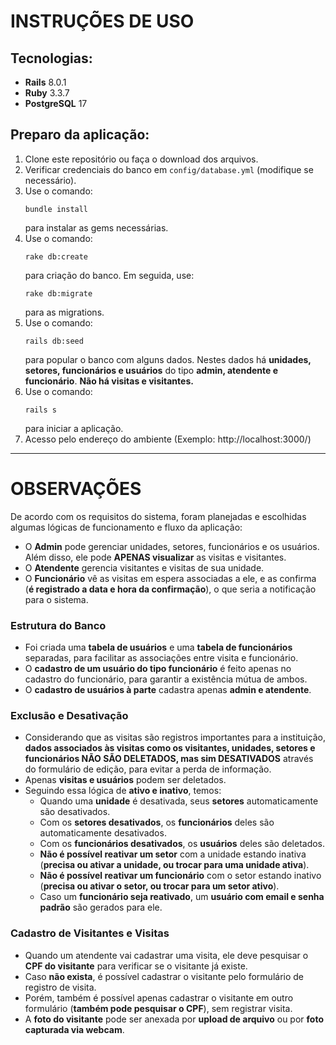# INSTRUÇÕES DE USO

## Tecnologias:
- **Rails** 8.0.1
- **Ruby** 3.3.7
- **PostgreSQL** 17

## Preparo da aplicação:
1. Clone este repositório ou faça o download dos arquivos.
2. Verificar credenciais do banco em `config/database.yml` (modifique se necessário).
3. Use o comando:
   ```
   bundle install
   ```
   para instalar as gems necessárias.
4. Use o comando:
   ```
   rake db:create
   ```
   para criação do banco. Em seguida, use:
   ```
   rake db:migrate
   ```
   para as migrations.
5. Use o comando:
   ```
   rails db:seed
   ```
   para popular o banco com alguns dados. Nestes dados há **unidades, setores, funcionários e usuários** do tipo **admin, atendente e funcionário**. **Não há visitas e visitantes.**
6. Use o comando:
   ```
   rails s
   ```
   para iniciar a aplicação.
7. Acesso pelo endereço do ambiente (Exemplo: http://localhost:3000/)

---

# OBSERVAÇÕES

De acordo com os requisitos do sistema, foram planejadas e escolhidas algumas lógicas de funcionamento e fluxo da aplicação:

- O **Admin** pode gerenciar unidades, setores, funcionários e os usuários. Além disso, ele pode **APENAS visualizar** as visitas e visitantes.
- O **Atendente** gerencia visitantes e visitas de sua unidade.
- O **Funcionário** vê as visitas em espera associadas a ele, e as confirma (**é registrado a data e hora da confirmação**), o que seria a notificação para o sistema.

### Estrutura do Banco
- Foi criada uma **tabela de usuários** e uma **tabela de funcionários** separadas, para facilitar as associações entre visita e funcionário.
- O **cadastro de um usuário do tipo funcionário** é feito apenas no cadastro do funcionário, para garantir a existência mútua de ambos.
- O **cadastro de usuários à parte** cadastra apenas **admin e atendente**.

### Exclusão e Desativação
- Considerando que as visitas são registros importantes para a instituição, **dados associados às visitas como os visitantes, unidades, setores e funcionários NÃO SÃO DELETADOS, mas sim DESATIVADOS** através do formulário de edição, para evitar a perda de informação.
- Apenas **visitas e usuários** podem ser deletados.
- Seguindo essa lógica de **ativo e inativo**, temos:
  - Quando uma **unidade** é desativada, seus **setores** automaticamente são desativados.
  - Com os **setores desativados**, os **funcionários** deles são automaticamente desativados.
  - Com os **funcionários desativados**, os **usuários** deles são deletados.
  - **Não é possível reativar um setor** com a unidade estando inativa (**precisa ou ativar a unidade, ou trocar para uma unidade ativa**).
  - **Não é possível reativar um funcionário** com o setor estando inativo (**precisa ou ativar o setor, ou trocar para um setor ativo**).
  - Caso um **funcionário seja reativado**, um **usuário com email e senha padrão** são gerados para ele.

### Cadastro de Visitantes e Visitas
- Quando um atendente vai cadastrar uma visita, ele deve pesquisar o **CPF do visitante** para verificar se o visitante já existe.
- Caso **não exista**, é possível cadastrar o visitante pelo formulário de registro de visita.
- Porém, também é possível apenas cadastrar o visitante em outro formulário (**também pode pesquisar o CPF**), sem registrar visita.
- A **foto do visitante** pode ser anexada por **upload de arquivo** ou por **foto capturada via webcam**.
